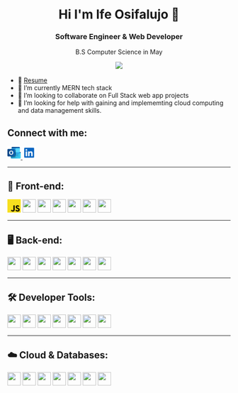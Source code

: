 <h1 align="center"> Hi I'm Ife Osifalujo 👋</h1>

<h3 align="center">Software Engineer & Web Developer</h3>
<p align="center">B.S Computer Science in May</p>

<p align="center"><a href="https://u8views.com/github/osifalujoi1"><img src="https://u8views.com/api/v1/github/profiles/122557631/views/total-count.svg"></a></p>


- 📄 [Resume](https://ifeosifalujoresume.tiiny.site/)
- 🌱 I’m currently MERN tech stack
- 👯 I’m looking to collaborate on Full Stack web app projects
- 🤔 I’m looking for help with gaining and implememting cloud computing and data management skills.

## Connect with me:

<a href="mailto:osifalujoifeoluwa@gmail.com" target="_blank">
  <img src="https://github.com/osifalujoi1/osifalujoi1/blob/main/ms-outlook-svgrepo-com.svg" width="30" height="30">
</a>
<a href="https://www.linkedin.com/in/ife-osifalujo/" target="_blank">
  <img src="https://github.com/osifalujoi1/osifalujoi1/blob/main/linkedin-svgrepo-com.svg" width="30" height="30">
</a>

---

## 🎨 Front-end:
<img src="https://github.com/osifalujoi1/osifalujoi1/blob/main/icons/javascript-svgrepo-com.svg" width="30" height="30">
<img src="" width="30" height="30">
<img src="" width="30" height="30">
<img src="" width="30" height="30">
<img src="" width="30" height="30">
<img src="" width="30" height="30">
<img src="" width="30" height="30">

---

## 🖥️ Back-end:
<img src="" width="30" height="30">
<img src="" width="30" height="30">
<img src="" width="30" height="30">
<img src="" width="30" height="30">
<img src="" width="30" height="30">
<img src="" width="30" height="30">
<img src="" width="30" height="30">

---

## 🛠️ Developer Tools:
<img src="" width="30" height="30">
<img src="" width="30" height="30">
<img src="" width="30" height="30">
<img src="" width="30" height="30">
<img src="" width="30" height="30">
<img src="" width="30" height="30">
<img src="" width="30" height="30">

---

## ☁️ Cloud & Databases:
<img src="" width="30" height="30">
<img src="" width="30" height="30">
<img src="" width="30" height="30">
<img src="" width="30" height="30">
<img src="" width="30" height="30">
<img src="" width="30" height="30">
<img src="" width="30" height="30">

